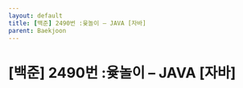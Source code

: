 ```yaml
---
layout: default
title: [백준] 2490번 :윷놀이 – JAVA [자바]
parent: Baekjoon
---
```


# [백준] 2490번 :윷놀이 – JAVA [자바]
  
